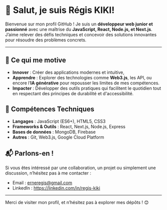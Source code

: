 

# 👋 Salut, je suis Régis KIKI!

Bienvenue sur mon profil GitHub ! Je suis un **développeur web junior et passionné** avec une maîtrise du **JavaScript, React, Node.js, et Next.js**. J’aime relever des défis techniques et concevoir des solutions innovantes pour résoudre des problèmes concrets.

---

## 🌱 Ce qui me motive  
- **Innover** : Créer des applications modernes et intuitive,
- **Apprendre** : Explorer des technologies comme **Web3.js**, les API, ou encore l’**IA générative** pour repousser les limites de mes compétences.  
- **Impacter** : Développer des outils pratiques qui facilitent le quotidien tout en respectant des principes de durabilité et d'accessibilité.


## 🔧 Compétences Techniques  
- **Langages** : JavaScript (ES6+), HTML5, CSS3  
- **Frameworks & Outils** : React, Next.js, Node.js, Express  
- **Bases de données** : MongoDB, Firebase  
- **Autres** : Git, Web3.js, Google Cloud Platform  


## 📬 Parlons-en !  
Si vous êtes intéressé par une collaboration, un projet ou simplement une discussion, n’hésitez pas à me contacter :  
- Email : erneregis@gmail.com
- LinkedIn : https://linkedin.com/in/regis-kiki

---

Merci de visiter mon profil, et n’hésitez pas à explorer mes dépôts ! 😊
